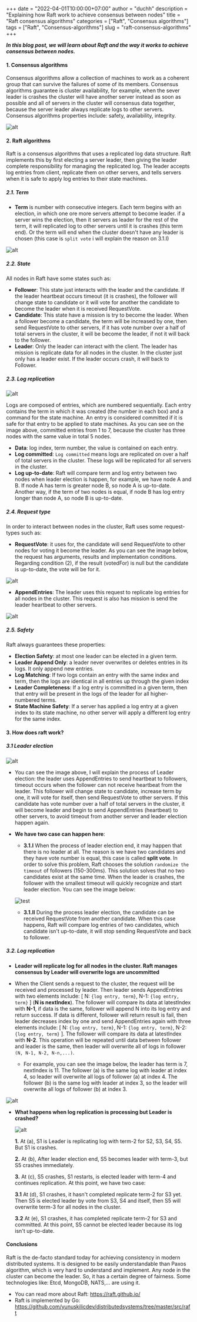 +++
date = "2022-04-01T10:00:00+07:00"
author = "duchh"
description = "Explaining how Raft work to achieve consensus between nodes"
title = "Raft consensus algorithms"
categories = ["Raft", "Consensus algorithms"]
tags = ["Raft", "Consensus-algorithms"]
slug = "raft-consensus-algorithms"
+++

***In this blog post, we will learn about Raft and the way it works to achieve consensus between nodes.***

#### **1. Consensus algorithms**

Consensus algorithms allow a collection of machines to work as a coherent group that can survive the failures of some of its members.
Consensus algorithms guarantee is cluster availability, for example, when the sever leader is crashes the cluster will have another 
server instead as soon as possible and all of servers in the cluster will consensus data together, because the server leader always 
replicate logs to other servers. Consensus algorithms properties include: safety, availability, integrity.

![alt](./images/master-slave.png)

#### **2. Raft algorithms**
Raft is a consensus algorithms that uses a replicated log data structure. Raft implements this by first electing a server leader, then giving the 
leader complete responsibility for managing the replicated log. The leader accepts log entries from client, replicate them on other servers, 
and tells servers when it is safe to apply log entries to their state machines.

##### **2.1. Term**
* **Term** is number with consecutive integers. Each term begins with an election, in which one ore more servers attempt to become leader. 
if a server wins the election, then it servers as leader for the rest of the term, it will replicated log to other servers until it is crashes 
(this term end). Or the term will end when the cluster doesn't have any leader is chosen (this case is `split vote` i will explain the 
reason on 3.1.I)

![alt](./images/term.png)

##### **2.2. State**
All nodes in Raft have some states such as:
* **Follower**: This state just interacts with the leader and the candidate. If the leader heartbeat occurs timeout (it is crashes), 
the follower will change state to candidate or it will vote for another the candidate to become the leader when it is received RequestVote.
* **Candidate**: This state have a mission is try to become the leader. When a follower become a candidate, the term will be increased by one, 
then send RequestVote to other servers, if it has vote number over a half of total servers in the cluster, it will be become the leader, 
if not it will back to the follower.
* **Leader**: Only the leader can interact with the client. The leader has mission is replicate data for all nodes in the cluster. In the cluster 
just only has a leader exist. If the leader occurs crash, it will back to Follower.

##### **2.3. Log replication**

![alt](./images/log.png)

Logs are composed of entries, which are numbered sequentially. Each entry contains the term in which it was created (the number in each box) 
and a command for the state machine. An entry is considered committed if it is safe for that entry to be applied to state machines. As you can see 
on the image above, committed entries from 1 to 7, because the cluster has three nodes with the same value in total 5 nodes.

* **Data**: log index, term number, the value is contained on each entry.
* **Log committed**: `Log committed` means logs are replicated on over a half of total servers in the cluster. These logs will be 
replicated for all servers in the cluster. 
* **Log up-to-date**: Raft will compare term and log entry between two nodes when leader election is happen, for example, we have node A and B.
If node A has term is greater node B, so node A is up-to-date. Another way, if the term of two nodes is equal, if node B has log entry longer than 
node A, so node B is up-to-date.

##### **2.4. Request type**
In order to interact between nodes in the cluster, Raft uses some request-types such as:

* **RequestVote**: it uses for, the candidate will send RequestVote to other nodes for voting it become the leader. As you can see the image below, 
the request has arguments, results and implementation conditions. Regarding condition (2), if the result (votedFor) is null but the candidate is 
up-to-date, the vote will be for it.

![alt](./images/request-vote.png)

* **AppendEntries**: The leader uses this request to replicate log entries for all nodes in the cluster. This request is also has mission is send 
the leader heartbeat to other servers.

![alt](./images/append-entries.png)

##### **2.5. Safety**

Raft always guarantees these properties:

* **Election Safety**: at most one leader can be elected in a given term.
* **Leader Append Only**: a leader never overwrites or deletes entries in its logs. It only append new entries.
* **Log Matching**: If two logs contain an entry with the same index and term, then the logs are identical in all entries up through 
the given index
* **Leader Completeness**: If a log entry is committed in a given term, then that entry will be present in the logs of the leader for all 
higher-numbered terms.
* **State Machine Safety**: If a server has applied a log entry at a given index to its state machine, no other server will apply a different 
log entry for the same index. 

#### **3. How does raft work?**

##### **3.1 Leader election**

![alt](./images/leader-election.png)

* You can see the image above, I will explain the process of Leader election: the leader uses AppendEntries to send heartbeat to followers, 
timeout occurs when the follower can not receive heartbeat from the leader. This follower will change state to candidate, increase term 
by one, it will vote for itself, then send RequestVote to other servers. If this candidate has vote number over a half of total servers in 
the cluster, it will become leader and begin to send AppendEntries (heartbeat) to other servers, to avoid timeout from another server and leader 
election happen again.

* **We have two case can happen here**:
    * **3.1.I** When the process of leader election end, it may happen that there is no leader at all. The reason is we have two candidates 
    and they have vote number is equal, this case is called **split vote**. In order to solve this problem, Raft chooses the solution 
    `randomize the timeout` of followers (150-300ms). This solution solves that no two candidates exist at the same time. When the leader 
    is crashes, the follower with the smallest timeout will quickly recognize and start leader election. You can see the image below: 

    ![test](./images/leader-election-timeout.png)

    * **3.1.II** During the process leader election, the candidate can be received RequestVote from another candidate. When this case happens,
    Raft will compare log entries of two candidates, which candidate isn't up-to-date, it will stop sending RequestVote and back to follower.

##### **3.2. Log replication**

* **Leader will replicate log for all nodes in the cluster. Raft manages consensus by Leader will overwrite logs are uncommitted**

* When the Client sends a request to the cluster, the request will be received and processed by leader. Then leader sends AppendEntries with two
elements include: [ N: `{log entry, term}`, N-1: `{log entry, term}` ] (**N is nextIndex**). The follower will compare its data at 
latestIndex with **N-1**, if data is the same, follower will append N into its log entry and return success. If data is different, follower 
will return result is fail, then leader decreases index by one and send AppendEntries again with three elements include: [ N: `{log entry, term}`, 
N-1: `{log entry, term}`, N-2: `{log entry, term}` ]. The follower will compare its data at latestIndex with **N-2**. This operation will 
be repeated until data between follower and leader is the same, then leader will overwrite all of logs in follower `(N, N-1, N-2, N-n,...)`. 
    * For example, you can see the image below, the leader has term is 7, nextIndex is 11. The follower (a) is the same log with leader at index 4, so 
    leader will overwrite all logs of follower (a) at index 4. The follower (b) is the same log with leader at index 3, so the leader will 
    overwrite all logs of follower (b) at index 3.

![alt](./images/log-replication.png)

* **What happens when log replication is processing but Leader is crashed?** 

    ![alt](./images/log-replication-up-to-date.png)

    **1.** At (a), S1 is Leader is replicating log with term-2 for S2, S3, S4, S5. But S1 is crashes.

    **2.** At (b), After leader election end, S5 becomes leader with term-3, but S5 crashes immediately.

    **3.** At (c), S5 crashes, S1 restarts, is elected leader with term-4 and continues replication. At this point, we have two case:

    **3.1** At (d), S1 crashes, it hasn't completed replicate term-2 for S3 yet. Then S5 is elected leader by vote from S3, S4 and itself, 
    then S5 will overwrite term-3 for all nodes in the cluster.

    **3.2** At (e), S1 crashes, it has completed replicate term-2 for S3 and committed. At this point, S5 cannot be elected leader 
    because its log isn't up-to-date.

#### **Conclusions**

Raft is the de-facto standard today for achieving consistency in modern distributed systems. It is designed to be easily understandable 
than Paxos algorithm, which is very hard to understand and implement. Any node in the cluster can become the leader. So, it has a 
certain degree of fairness. Some technologies like: Etcd, MongoDB, NATS,... are using it. 

* You can read more about Raft: https://raft.github.io/
* Raft is implemented by Go: https://github.com/yunuskilicdev/distributedsystems/tree/master/src/raft

